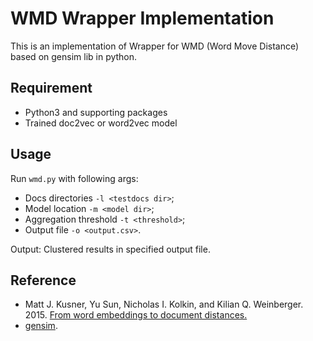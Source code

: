 # WMD Wrapper Implementation

This is an implementation of Wrapper for WMD (Word Move Distance) based on gensim lib in python.

## Requirement
- Python3 and supporting packages
- Trained doc2vec or word2vec model

## Usage
Run `wmd.py` with following args:

- Docs directories `-l <testdocs dir>`;
- Model location `-m <model dir>`;
- Aggregation threshold `-t <threshold>`;
- Output file `-o <output.csv>`.

Output:
Clustered results in specified output file.

## Reference
- Matt J. Kusner, Yu Sun, Nicholas I. Kolkin, and Kilian Q. Weinberger. 2015.
[From word embeddings to document distances.](https://arxiv.org/pdf/1409.3215.pdf)
- [gensim](https://radimrehurek.com/gensim/models/doc2vec.html).